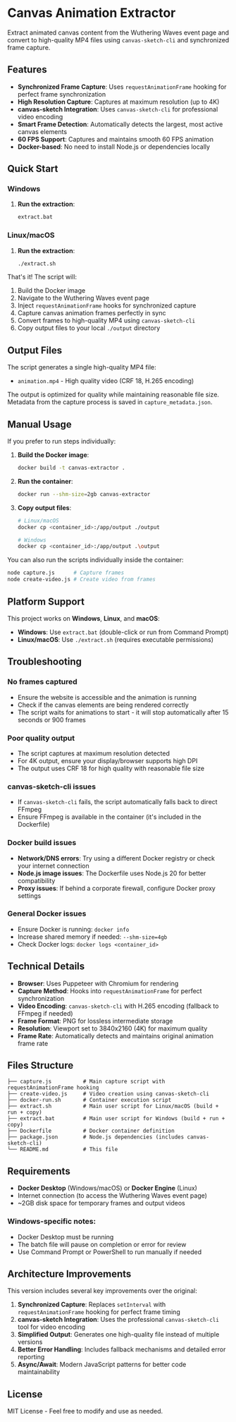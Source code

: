 # Canvas Animation Extractor

Extract animated canvas content from the Wuthering Waves event page and convert to high-quality MP4 files using `canvas-sketch-cli` and synchronized frame capture.

## Features

- **Synchronized Frame Capture**: Uses `requestAnimationFrame` hooking for perfect frame synchronization
- **High Resolution Capture**: Captures at maximum resolution (up to 4K)
- **canvas-sketch Integration**: Uses `canvas-sketch-cli` for professional video encoding
- **Smart Frame Detection**: Automatically detects the largest, most active canvas elements
- **60 FPS Support**: Captures and maintains smooth 60 FPS animation
- **Docker-based**: No need to install Node.js or dependencies locally

## Quick Start

### Windows
1. **Run the extraction**:
   ```cmd
   extract.bat
   ```

### Linux/macOS
1. **Run the extraction**:
   ```bash
   ./extract.sh
   ```

That's it! The script will:
1. Build the Docker image
2. Navigate to the Wuthering Waves event page
3. Inject `requestAnimationFrame` hooks for synchronized capture
4. Capture canvas animation frames perfectly in sync
5. Convert frames to high-quality MP4 using `canvas-sketch-cli`
6. Copy output files to your local `./output` directory

## Output Files

The script generates a single high-quality MP4 file:

- `animation.mp4` - High quality video (CRF 18, H.265 encoding)

The output is optimized for quality while maintaining reasonable file size. Metadata from the capture process is saved in `capture_metadata.json`.

## Manual Usage

If you prefer to run steps individually:

1. **Build the Docker image**:
   ```bash
   docker build -t canvas-extractor .
   ```

2. **Run the container**:
   ```bash
   docker run --shm-size=2gb canvas-extractor
   ```

3. **Copy output files**:
   ```bash
   # Linux/macOS
   docker cp <container_id>:/app/output ./output
   
   # Windows
   docker cp <container_id>:/app/output .\output
   ```

You can also run the scripts individually inside the container:
```bash
node capture.js      # Capture frames
node create-video.js # Create video from frames
```

## Platform Support

This project works on **Windows**, **Linux**, and **macOS**:

- **Windows**: Use `extract.bat` (double-click or run from Command Prompt)
- **Linux/macOS**: Use `./extract.sh` (requires executable permissions)

## Troubleshooting

### No frames captured
- Ensure the website is accessible and the animation is running
- Check if the canvas elements are being rendered correctly
- The script waits for animations to start - it will stop automatically after 15 seconds or 900 frames

### Poor quality output
- The script captures at maximum resolution detected
- For 4K output, ensure your display/browser supports high DPI
- The output uses CRF 18 for high quality with reasonable file size

### canvas-sketch-cli issues
- If `canvas-sketch-cli` fails, the script automatically falls back to direct FFmpeg
- Ensure FFmpeg is available in the container (it's included in the Dockerfile)

### Docker build issues
- **Network/DNS errors**: Try using a different Docker registry or check your internet connection
- **Node.js image issues**: The Dockerfile uses Node.js 20 for better compatibility
- **Proxy issues**: If behind a corporate firewall, configure Docker proxy settings

### General Docker issues
- Ensure Docker is running: `docker info`
- Increase shared memory if needed: `--shm-size=4gb`
- Check Docker logs: `docker logs <container_id>`

## Technical Details

- **Browser**: Uses Puppeteer with Chromium for rendering
- **Capture Method**: Hooks into `requestAnimationFrame` for perfect synchronization
- **Video Encoding**: `canvas-sketch-cli` with H.265 encoding (fallback to FFmpeg if needed)
- **Frame Format**: PNG for lossless intermediate storage
- **Resolution**: Viewport set to 3840x2160 (4K) for maximum quality
- **Frame Rate**: Automatically detects and maintains original animation frame rate

## Files Structure

```
├── capture.js          # Main capture script with requestAnimationFrame hooking
├── create-video.js     # Video creation using canvas-sketch-cli
├── docker-run.sh       # Container execution script
├── extract.sh          # Main user script for Linux/macOS (build + run + copy)
├── extract.bat         # Main user script for Windows (build + run + copy)
├── Dockerfile          # Docker container definition
├── package.json        # Node.js dependencies (includes canvas-sketch-cli)
└── README.md           # This file
```

## Requirements

- **Docker Desktop** (Windows/macOS) or **Docker Engine** (Linux)
- Internet connection (to access the Wuthering Waves event page)
- ~2GB disk space for temporary frames and output videos

### Windows-specific notes:
- Docker Desktop must be running
- The batch file will pause on completion or error for review
- Use Command Prompt or PowerShell to run manually if needed

## Architecture Improvements

This version includes several key improvements over the original:

1. **Synchronized Capture**: Replaces `setInterval` with `requestAnimationFrame` hooking for perfect frame timing
2. **canvas-sketch Integration**: Uses the professional `canvas-sketch-cli` tool for video encoding
3. **Simplified Output**: Generates one high-quality file instead of multiple versions
4. **Better Error Handling**: Includes fallback mechanisms and detailed error reporting
5. **Async/Await**: Modern JavaScript patterns for better code maintainability

## License

MIT License - Feel free to modify and use as needed.
